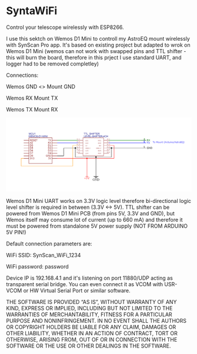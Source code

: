 # SyntaWiFi
Control your telescope wirelessly with ESP8266.


I use this sektch on Wemos D1 Mini to controll my AstroEQ mount wirelessly with SynScan Pro app. It's based on existing project but adapted to wrok on Wemos D1 Mini (wemos can not work with swapped pins and TTL shifter - this will burn the board, therefore in this prject I use standard UART, and logger had to be removed completley)


Connections:


Wemos GND <> Mount GND

Wemos RX <TTL Shifter> Mount TX
  
Wemos TX <TTL Shifter> Mount RX

  
  ![alt text](https://github.com/CyberianIce/SyntaWiFi/blob/master/schematics.png)

  

Wemos D1 Mini UART works on 3.3V logic level therefore bi-directional logic level shifter is required in between (3.3V <-> 5V). TTL shifter can be powered from Wemos D1 Mini PCB (from pins 5V, 3.3V and GND), but Wemos itself may consume lot of current (up to 660 mA) and therefore it must be powered from standalone 5V power supply (NOT FROM ARDUINO 5V PIN!)
  
Default connection parameters are:

WiFi SSID: SynScan_WiFi_1234
  
WiFi password: password
  

Device IP is 192.168.4.1 and it's listening on port 11880/UDP acting as transparent serial bridge. You can even connect it as VCOM with USR-VCOM or HW Virtual Serial Port or similar software.
  

THE SOFTWARE IS PROVIDED “AS IS”, WITHOUT WARRANTY OF ANY KIND, EXPRESS OR IMPLIED, INCLUDING BUT NOT LIMITED TO THE WARRANTIES OF MERCHANTABILITY, FITNESS FOR A PARTICULAR PURPOSE AND NONINFRINGEMENT. IN NO EVENT SHALL THE AUTHORS OR COPYRIGHT HOLDERS BE LIABLE FOR ANY CLAIM, DAMAGES OR OTHER LIABILITY, WHETHER IN AN ACTION OF CONTRACT, TORT OR OTHERWISE, ARISING FROM, OUT OF OR IN CONNECTION WITH THE SOFTWARE OR THE USE OR OTHER DEALINGS IN THE SOFTWARE.
